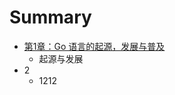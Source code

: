 # Summary

* [第1章：Go 语言的起源，发展与普及](di_1_zhang_ff1a_go_yu_yan_de_qi_yuan_ff0c_fa_zhan_.md)
   * 起源与发展
* 2
   * 1212


